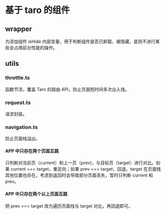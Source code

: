 # 基于 taro 的组件

## wrapper

为添加组件 isHide 内部变量，用于判断组件是否已卸载、被隐藏，是则不进行某些会占用前台性能的操作。

## utils

### throttle.ts

函数节流，覆盖 Taro 的路由 API，防止页面短时间多次出入栈。


### request.ts

请求封装。

### navigation.ts

防止页面栈溢出。

#### APP 中只存在两个页面互跳

只判断对当前页（current）和上一页（prev)，与目标页（target）进行对比。如果 current === target，重定向；如果 prev === target，回退。target 在页面栈其他位置也存在，考虑到返回时会导致部分页面丢失，暂时只判断 current 和 prev。

#### APP 中只存在两个以上页面互跳

把 prev === target 改为遍历页面栈与 target 对比，再回退即可。

